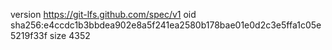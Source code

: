 version https://git-lfs.github.com/spec/v1
oid sha256:e4ccdc1b3bbdea902e8a5f241ea2580b178bae01e0d2c3e5ffa1c05e5219f33f
size 4352
